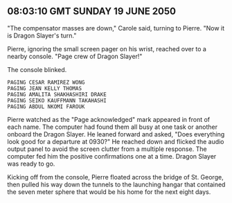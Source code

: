 ## 08:03:10 GMT SUNDAY 19 JUNE 2050
"The compensator masses are down," Carole said, turning to Pierre. "Now it is Dragon Slayer's turn."

Pierre, ignoring the small screen pager on his wrist, reached over to a nearby console. "Page crew of Dragon Slayer!"

The console blinked.

    PAGING CESAR RAMIREZ WONG
    PAGING JEAN KELLY THOMAS
    PAGING AMALITA SHAKHASHIRI DRAKE
    PAGING SEIKO KAUFFMANN TAKAHASHI
    PAGING ABDUL NKOMI FAROUK

Pierre watched as the "Page acknowledged" mark appeared in front of each name. The computer had found them all busy at one task or another onboard the Dragon Slayer. He leaned forward and asked, "Does everything look good for a departure at 0930?" He reached down and flicked the audio output panel to avoid the screen clutter from a multiple response. The computer fed him the positive confirmations one at a time. Dragon Slayer was ready to go.

Kicking off from the console, Pierre floated across the bridge of St. George, then pulled his way down the tunnels to the launching hangar that contained the seven meter sphere that would be his home for the next eight days.